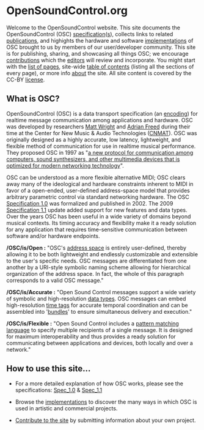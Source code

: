 # OpenSoundControl.org

Welcome to the OpenSoundControl website.  This site documents the
OpenSoundControl (OSC)
[specification](spec-1_0.html)([s](spec-1_1.html)), collects links to
related [publications](page-list.html#publications), and highights the
hardware and software
[implementations](page-list.html#implementations) of OSC brought to us
by members of our user/developer community.  This site is for
publishing, sharing, and showcasing all things OSC; we encourage
[contributions](contribute.html) which the [editors](editors.html)
will review and incorporate. You might start with the [list of
pages](page-list.html), site-wide [table of contents](toc.html)
(listing all the sections of every page), or more info
[about](README.html) the site.  All site content is covered by the
CC-BY [license](license.html).


## What is OSC?

OpenSoundControl (OSC) is a data transport specification (an
[encoding](encoding.html)) for realtime message communication among
applications and hardware. OSC was developed by researchers [Matt
Wright](https://ccrma.stanford.edu/matt-wright) and [Adrian
Freed](http://www.adrianfreed.com/) during their time at the Center
for New Music & Audio Technologies
([CNMAT](https://cnmat.berkeley.edu)). OSC was originally designed as
a highly accurate, low latency, lightweight, and flexible method of
communication for use in realtime musical performance.  They proposed
OSC in 1997 as "[a new protocol for communication among computers,
sound synthesizers, and other multimedia devices that is optimized for
modern networking
technology](publications/1997-Open-SoundControl-A-New-Protocol-for-Communicating-with-Sound-Synthesizers.html)".

OSC can be understood as a more flexible alternative MIDI; OSC clears
away many of the ideological and hardware constraints inherent to MIDI
in favor of a open-ended, user-defined address-space model that
provides arbitrary parametric control via standard networking
hardware. The OSC [Specification 1.0](spec-1_0.html) was formalized
and published in 2002.  The 2009 [Specification 1.1](spec-1_1.html)
update added support for new features and data types.  Over the years
OSC has been useful in a wide variety of domains beyond musical
contexts.  Its timing accuracy and flexibility make it a ready
solution for any application that requires time-sensitive
communication between software and/or hardware endpoints.

**/OSC/is/Open :** "OSC's [address
space](spec-1_0.html#osc-address-spaces-and-osc-addresses) is entirely
user-defined, thereby allowing it to be both lightweight and endlessly
customizable and extensible to the user's specific needs.  OSC
messages are differentiated from one another by a URI-style symbolic
naming scheme allowing for hierarchical organization of the address
space.  In fact, the whole of this paragraph corresponds to a valid
OSC message."

**/OSC/is/Accurate :** "Open Sound Control messages support a wide
variety of symbolic and high-resolution [data
types](spec-1_0.html#osc-type-tag-string). OSC messages can embed
high-resolution [time
tags](spec-1_0.html#temporal-semantics-and-osc-time-tags) for accurate
temporal coordination and can be assembled into
'[bundles](spec-1_0.html#osc-bundles)' to ensure simultaneous delivery
and execution."

**/OSC/is/Flexible :** "Open Sound Control includes a [pattern
matching
language](spec-1_0.html#osc-message-dispatching-and-pattern-matching)
to specify multiple recipients of a single message.  It is designed
for maximum interoperability and thus provides a ready solution for
communicating between applications and devices, both locally and over
a network."

## How to use this site...

* For a more detailed explanation of how OSC works, please see the
  specifications: [Spec_1.0](spec-1_0.html) &
  [Spec_1.1](spec-1_1.html)

* Browse the
  [implementations](page-list.html#implementations)
  to discover the many ways in which OSC is used in artistic and
  commercial projects.

* [Contribute to the site](contribute.html) by submitting information
  about your own project.

